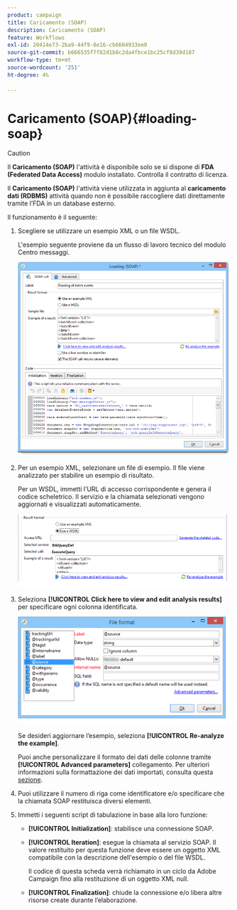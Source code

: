 ```yaml
---
product: campaign
title: Caricamento (SOAP)
description: Caricamento (SOAP)
feature: Workflows
exl-id: 20414e73-2ba9-44f9-8e16-cb6604933ee0
source-git-commit: b666535f7f82d1b8c2da4fbce1bc25cf8d39d187
workflow-type: tm+mt
source-wordcount: '251'
ht-degree: 4%

---
```


# Caricamento (SOAP){#loading-soap}



>[!CAUTION]
>
>Il **Caricamento (SOAP)** l&#39;attività è disponibile solo se si dispone di **FDA (Federated Data Access)** modulo installato. Controlla il contratto di licenza.

Il **Caricamento (SOAP)** l&#39;attività viene utilizzata in aggiunta al **caricamento dati (RDBMS)** attività quando non è possibile raccogliere dati direttamente tramite l’FDA in un database esterno.

Il funzionamento è il seguente:

1. Scegliere se utilizzare un esempio XML o un file WSDL.

   L&#39;esempio seguente proviene da un flusso di lavoro tecnico del modulo Centro messaggi.

   ![](assets/load_soap_002.png)

1. Per un esempio XML, selezionare un file di esempio. Il file viene analizzato per stabilire un esempio di risultato.

   Per un WSDL, immetti l’URL di accesso corrispondente e genera il codice scheletrico. Il servizio e la chiamata selezionati vengono aggiornati e visualizzati automaticamente.

   ![](assets/soap_load_003.png)

1. Seleziona **[!UICONTROL Click here to view and edit analysis results]** per specificare ogni colonna identificata.

   ![](assets/soap_load_001.png)

   Se desideri aggiornare l’esempio, seleziona **[!UICONTROL Re-analyze the example]**.

   Puoi anche personalizzare il formato dei dati delle colonne tramite **[!UICONTROL Advanced parameters]** collegamento. Per ulteriori informazioni sulla formattazione dei dati importati, consulta questa [sezione](../../platform/using/executing-import-jobs.md).

1. Puoi utilizzare il numero di riga come identificatore e/o specificare che la chiamata SOAP restituisca diversi elementi.
1. Immetti i seguenti script di tabulazione in base alla loro funzione:

   * **[!UICONTROL Initialization]**: stabilisce una connessione SOAP.
   * **[!UICONTROL Iteration]**: esegue la chiamata al servizio SOAP. Il valore restituito per questa funzione deve essere un oggetto XML compatibile con la descrizione dell&#39;esempio o del file WSDL.

     Il codice di questa scheda verrà richiamato in un ciclo da Adobe Campaign fino alla restituzione di un oggetto XML null.

   * **[!UICONTROL Finalization]**: chiude la connessione e/o libera altre risorse create durante l’elaborazione.

